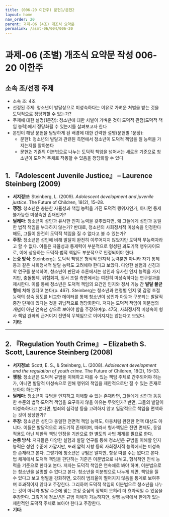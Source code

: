 ```yaml
---
title: (006-20 이한주) 문헌1/문헌2
layout: home
nav_order: 20
parent: 과제-06 (4조) 개조식 요약문
permalink: /asmt-06/004/006-20
---
```


# 과제-06 (조별) 개조식 요약문 작성 006-20 이한주

## 소속 조/선정 주제

- 소속 조: 4조
- 선정된 주제: 청소년이 발달상으로 미성숙하다는 이유로 가벼운 처벌을 받는 것을 도덕적으로 정당화할 수 있는가?
- 주제에 대한 설명(1문장): 청소년에 대한 처벌이 가벼운 것이 도덕적 관점(도덕적 책임 능력)에서 정당화될 수 있는지를 살펴보고자 한다
- 본인이 해당 문헌을 담당하게 된 배경에 대한 간략한 설명(문헌별 1문장):  
  - 문헌1: 청소년의 발달과 관련된 측면에서 청소년이 도덕적 책임을 질 능력을 가지는지를 알아본다
  - 문헌2: 기존의 이분법으로 나누는 도덕적 책임을 넘어서는 새로운 기준으로 청소년이 도덕적 주체로 작동할 수 있음을 정당화할 수 있다

## 1. 『Adolescent Juvenile Justice』 – Laurence Steinberg (2009)

- **서지정보**: Steinberg, L. (2009). *Adolescent development and juvenile justice*. The Future of Children, 18(2), 15–28.
- **쟁점**: 청소년은 충분한 자율성과 책임 능력을 가진 도덕적 행위자인가, 아니면 통제 불가능한 미성숙한 존재인가?
- **딜레마**: 청소년이 성인과 유사한 인지 능력을 갖추었다면, 왜 그들에게 성인과 동일한 법적 책임을 부과하지 않는가? 반대로, 청소년의 사회정서적 미성숙을 인정한다 해도, 그들이 완전히 도덕적 책임을 질 수 없다고 볼 수 있는가?
- **주장**: 청소년은 성인에 비해 발달이 완전히 이루어지지 않았지만 도덕적 무능력자라고 할 수 없다. 이들은 자율성과 통제력이 부분적으로 형성된 과도기적 행위자이므로, 이에 상응하는 도덕적·법적 책임도 부분적으로 인정되어야 한다.
- **논증 방식**: Steinberg는 도덕적 책임은 형식적 인지적 능력뿐만 아니라 자기 통제 등과 같은 사회정서적 발달 능력도 고려해야 한다고 보았다. 다양한 실험과 신경과학 연구를 분석하여, 청소년이 판단과 추론에서는 성인과 유사한 인지 능력을 가지지만, 충돌통제, 위험회피, 정서 조절 측면에서는 여전히 미성숙하다는 연구결과를 제시한다. 이를 통해 청소년은 도덕적 책임의 요건인 인지와 정서 기능 간 **발달 불균형**에 처해 있다고 본다(p. 467). Steinberg는 청소년과 연령별 인지 및 감정 조절 능력의 성숙 정도를 비교한 데이터를 통해 청소년이 성인과 아동과 구분되는 발달적 중간 단계에 있다는 것을 귀납적으로 정당화한다. 저자는 도덕적 책임이 이분법의 개념이 아닌 연속선 상으로 보아야 함을 주장하며(p. 475), 사회정서적 미성숙이 형사 책임 완화의 근거이지 전면적 무책임으로 이어지지는 않는다고 보았다.
- **기타**: 

---

## 2. 『Regulation Youth Crime』 – Elizabeth S. Scott, Laurence Steinberg (2008)

- **서지정보**: Scott, E. S., & Steinberg, L. (2008). *Adolescent development and the regulation of youth crime*. The Future of Children, 18(2), 15–33.
- **쟁점**: 청소년은 도덕적 규범을 이해하고 따를 수 있는 책임 주체로 간주되어야 하는가, 아니면 발달적 미성숙으로 인해 행위의 책임을 제한적으로만 질 수 있는 존재로 보아야 하는가?
- **딜레마**: 청소년이 규범을 인지하고 이해할 수 있는 존재라면, 그들에게 성인과 동등한 수준의 법적·도덕적 책임을 요구하지 않을 이유는 무엇인가? 반면, 그들의 발달이 미성숙하다고 본다면, 범죄의 심각성 등을 고려하지 않고 일괄적으로 책임을 면책하는 것이 정당한가?
- **주장**: 청소년은 성인과 동일한 전면적 책임 능력도, 아동처럼 완전한 면책 대상도 아니다. 이들은 발달적으로 과도기적 존재이며, 따라서 형사책임은 전면 면제도, 동일 적용도 아닌 제한적 책임 인정을 기반으로 한 별도의 사법 체계를 필요로 한다.
- **논증 방식**: 저자들은 다양한 실험과 발달 연구를 통해 청소년은 규범을 이해할 인지 능력은 성인 수준에 가깝지만, 또래 압력 저항 등의 사회정서적 능력에서는 미성숙한 존재라고 본다. 그렇기에 청소년은 규범은 알지만, 항상 따를 수는 없다고 본다. 법 체계에서 도덕적 책임을 판단하는 기준은 이분법으로 나뉘고, 형식적인 인식 능력을 기준으로 한다고 본다. 저자는 도덕적 책임은 연속체로 봐야 하며, 이분법으로는 청소년을 설명할 수 없다고 본다. 청소년을 이분법으로 나누게 되면, 책임을 질 수 있다고 보고 형벌을 강화하면, 오히려 범죄율이 떨어지지 않음을 통계로 보여주며 효과적이지 않다고 주장한다. 그리하여 도덕적 책임의 이분법으로 청소년을 나누는 것이 아니라 발달 수준에 맞는 교정 중심의 정책이 오히려 더 효과적일 수 있음을 주장한다. 그렇기에 청소년은 규범 이해가 가능하지만, 실행 능력에서 한계가 있는 제한적인 도덕적 주체로 보아야 한다고 주장한다. 
- **기타**: 

